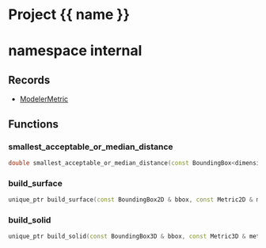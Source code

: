 <script setup>
import {useRoute} from 'vitepress'
const {path} = useRoute()
const tokens = path.split('/')
const words = tokens[2].split('-');
for (let i = 0; i < words.length; i++) {
    words[i] = words[i].charAt(0).toUpperCase() + words[i].slice(1);
    words[i] = words[i].replace('geode', 'Geode')
}
const name = words.join('-');
</script>
# Project {{ name }}

# namespace internal



## Records

* [ModelerMetric](ModelerMetric.md)


## Functions

### smallest_acceptable_or_median_distance

```cpp
double smallest_acceptable_or_median_distance(const BoundingBox<dimension> & bbox, const NNSearch<dimension> & points_search)
```


### build_surface

```cpp
unique_ptr build_surface(const BoundingBox2D & bbox, const Metric2D & metric)
```


### build_solid

```cpp
unique_ptr build_solid(const BoundingBox3D & bbox, const Metric3D & metric)
```




